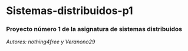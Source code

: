 # Sistemas-distribuidos-p1

### Proyecto número 1 de la asignatura de sistemas distribuidos 
*Autores: nothing4free y Veranono29*   

